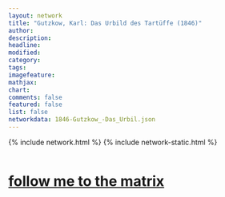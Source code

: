```yaml
---
layout: network
title: "Gutzkow, Karl: Das Urbild des Tartüffe (1846)"
author:
description:
headline:
modified:
category:
tags: 
imagefeature: 
mathjax: 
chart: 
comments: false
featured: false
list: false
networkdata: 1846-Gutzkow_-Das_Urbil.json
---
```

{% include network.html %}
{% include network-static.html %}
<div class="row">
  <div class="small-5 small-centered columns"><a href="/matrix19"><h1>follow me to the matrix</h1></a>
</div>
</div>
